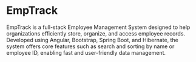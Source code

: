 # EmpTrack
EmpTrack is a full-stack Employee Management System designed to help organizations efficiently store, organize, and access employee records. Developed using Angular, Bootstrap, Spring Boot, and Hibernate, the system offers core features such as search and sorting by name or employee ID, enabling fast and user-friendly data management.
